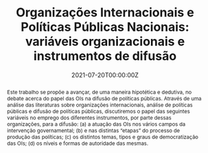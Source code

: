 ---
abstract: "Este trabalho se propõe a avançar, de uma maneira hipotética e dedutiva, no debate acerca do papel das OIs na difusão de políticas públicas. Através de uma análise das literaturas sobre organizações internacionais, análise de políticas públicas e difusão de políticas públicas, discutiremos o papel das seguintes variáveis no emprego dos diferentes instrumentos, por parte dessas organizações, para a difusão: (a) a atuação das OIs nos vários campos da intervenção governamental; (b) e nas distintas “etapas” do processo de produção das políticas; (c) os distintos temas, tipos e graus de democratização das OIs; (d) os níveis e formas de autoridade das mesmas." 
authors:
- admin  
- Jéssica Silva Fernandes  
- Carlos Aurélio Pimenta de Faria
date: "2021-07-20T00:00:00Z"
featured: false
publication: '*Carta Internacional*'
publication_types:
- "2"
tags:
- Policy Diffusion  
- International Organizations  
- Public Policy
publishDate: "2021-07-01T00:00:00Z"
title: 'Organizações Internacionais e Políticas Públicas Nacionais: variáveis organizacionais e instrumentos de difusão'
url_pdf: https://www.cartainternacional.abri.org.br/Carta/article/view/1112
---